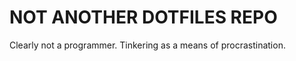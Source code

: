 NOT ANOTHER DOTFILES REPO
========
Clearly not a programmer. Tinkering as a means of procrastination. 
